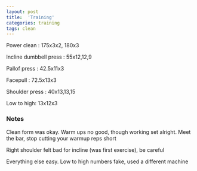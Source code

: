 ```yaml
---
layout: post
title:  'Training'
categories: training
tags: clean
---
```


Power clean : 175x3x2, 180x3

Incline dumbbell press : 55x12,12,9

Pallof press  : 42.5x11x3

Facepull  : 72.5x13x3

Shoulder press  : 40x13,13,15

Low to high:  13x12x3

### Notes

Clean form was okay. Warm ups no good, though working set alright. Meet the bar, stop cutting your warmup reps short

Right shoulder felt bad for incline (was first exercise), be careful

Everything else easy. Low to high numbers fake, used a different machine
